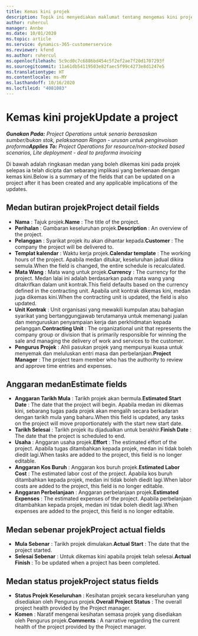 ```yaml
---
title: Kemas kini projek
description: Topik ini menyediakan maklumat tentang mengemas kini projek dalam Project Operations.
author: ruhercul
manager: Annbe
ms.date: 10/01/2020
ms.topic: article
ms.service: dynamics-365-customerservice
ms.reviewer: kfend
ms.author: ruhercul
ms.openlocfilehash: 5c9cd0c7c6886bd454c5f2ef2ae7f20d1707293f
ms.sourcegitcommit: 11a61db54119503e82faec5f99c4273e8d1247e5
ms.translationtype: HT
ms.contentlocale: ms-MY
ms.lasthandoff: 10/16/2020
ms.locfileid: "4081083"
---
```

# <a name="update-a-project"></a><span data-ttu-id="53c2f-103">Kemas kini projek</span><span class="sxs-lookup"><span data-stu-id="53c2f-103">Update a project</span></span>

<span data-ttu-id="53c2f-104">_**Gunakan Pada:** Project Operations untuk senario berasaskan sumber/bukan stok, pelaksanaan Ringan - urusan untuk penginvoisan proforma_</span><span class="sxs-lookup"><span data-stu-id="53c2f-104">_**Applies To:** Project Operations for resource/non-stocked based scenarios, Lite deployment - deal to proforma invoicing_</span></span>

<span data-ttu-id="53c2f-105">Di bawah adalah ringkasan medan yang boleh dikemas kini pada projek selepas ia telah dicipta dan sebarang implikasi yang berkenaan dengan kemas kini.</span><span class="sxs-lookup"><span data-stu-id="53c2f-105">Below is a summary of the fields that can be updated on a project after it has been created and any applicable implications of the updates.</span></span>

## <a name="project-detail-fields"></a><span data-ttu-id="53c2f-106">Medan butiran projek</span><span class="sxs-lookup"><span data-stu-id="53c2f-106">Project detail fields</span></span>

- <span data-ttu-id="53c2f-107">**Nama** : Tajuk projek.</span><span class="sxs-lookup"><span data-stu-id="53c2f-107">**Name** : The title of the project.</span></span>
- <span data-ttu-id="53c2f-108">**Perihalan** : Gambaran keseluruhan projek.</span><span class="sxs-lookup"><span data-stu-id="53c2f-108">**Description** : An overview of the project.</span></span>
- <span data-ttu-id="53c2f-109">**Pelanggan** : Syarikat projek itu akan dihantar kepada.</span><span class="sxs-lookup"><span data-stu-id="53c2f-109">**Customer** : The company the project will be delivered to.</span></span>
- <span data-ttu-id="53c2f-110">**Templat kalendar** : Waktu kerja projek.</span><span class="sxs-lookup"><span data-stu-id="53c2f-110">**Calendar template** : The working hours of the project.</span></span> <span data-ttu-id="53c2f-111">Apabila medan ditukar, keseluruhan jadual dikira semula.</span><span class="sxs-lookup"><span data-stu-id="53c2f-111">When the field is changed, the entire schedule is recalculated.</span></span>
- <span data-ttu-id="53c2f-112">**Mata Wang** : Mata wang untuk projek.</span><span class="sxs-lookup"><span data-stu-id="53c2f-112">**Currency** : The currency for the project.</span></span> <span data-ttu-id="53c2f-113">Medan lalai ini adalah berdasarkan pada mata wang yang ditakrifkan dalam unit kontrak.</span><span class="sxs-lookup"><span data-stu-id="53c2f-113">This field defaults based on the currency defined in the contracting unit.</span></span> <span data-ttu-id="53c2f-114">Apabila unit kontrak dikemas kini, medan juga dikemas kini.</span><span class="sxs-lookup"><span data-stu-id="53c2f-114">When the contracting unit is updated, the field is also updated.</span></span>
- <span data-ttu-id="53c2f-115">**Unit Kontrak** : Unit organisasi yang mewakili kumpulan atau bahagian syarikat yang bertanggungjawab terutamanya untuk memenangi jualan dan menguruskan penyampaian kerja dan perkhidmatan kepada pelanggan.</span><span class="sxs-lookup"><span data-stu-id="53c2f-115">**Contracting Unit** : The organizational unit that represents the company group or division that is primarily responsible for winning the sale and managing the delivery of work and services to the customer.</span></span> 
- <span data-ttu-id="53c2f-116">**Pengurus Projek** : Ahli pasukan projek yang mempunyai kuasa untuk menyemak dan meluluskan entri masa dan perbelanjaan.</span><span class="sxs-lookup"><span data-stu-id="53c2f-116">**Project Manager** : The project team member who has the authority to review and approve time entries and expenses.</span></span>

## <a name="estimate-fields"></a><span data-ttu-id="53c2f-117">Anggaran medan</span><span class="sxs-lookup"><span data-stu-id="53c2f-117">Estimate fields</span></span>

- <span data-ttu-id="53c2f-118">**Anggaran Tarikh Mula** : Tarikh projek akan bermula.</span><span class="sxs-lookup"><span data-stu-id="53c2f-118">**Estimated Start Date** : The date that the project will begin.</span></span> <span data-ttu-id="53c2f-119">Apabila medan ini dikemas kini, sebarang tugas pada projek akan mengalih secara berkadaran dengan tarikh mula yang baharu.</span><span class="sxs-lookup"><span data-stu-id="53c2f-119">When this field is updated, any tasks on the project will move proportionately with the start new start date.</span></span>
- <span data-ttu-id="53c2f-120">**Tarikh Selesai** : Tarikh projek itu dijadualkan untuk berakhir.</span><span class="sxs-lookup"><span data-stu-id="53c2f-120">**Finish Date** : The date that the project is scheduled to end.</span></span>
- <span data-ttu-id="53c2f-121">**Usaha** : Anggaran usaha projek.</span><span class="sxs-lookup"><span data-stu-id="53c2f-121">**Effort** : The estimated effort of the project.</span></span> <span data-ttu-id="53c2f-122">Apabila tugas ditambahkan kepada projek, medan ini tidak boleh diedit lagi.</span><span class="sxs-lookup"><span data-stu-id="53c2f-122">When tasks are added to the project, this field is no longer editable.</span></span>
- <span data-ttu-id="53c2f-123">**Anggaran Kos Buruh** : Anggaran kos buruh projek.</span><span class="sxs-lookup"><span data-stu-id="53c2f-123">**Estimated Labor Cost** : The estimated labor cost of the project.</span></span> <span data-ttu-id="53c2f-124">Apabila kos buruh ditambahkan kepada projek, medan ini tidak boleh diedit lagi.</span><span class="sxs-lookup"><span data-stu-id="53c2f-124">When labor costs are added to the project, this field is no longer editable.</span></span>
- <span data-ttu-id="53c2f-125">**Anggaran Perbelanjaan** : Anggaran perbelanjaan projek.</span><span class="sxs-lookup"><span data-stu-id="53c2f-125">**Estimated Expenses** : The estimated expenses of the project.</span></span> <span data-ttu-id="53c2f-126">Apabila perbelanjaan ditambahkan kepada projek, medan ini tidak boleh diedit lagi.</span><span class="sxs-lookup"><span data-stu-id="53c2f-126">When expenses are added to the project, this field is no longer editable.</span></span>

## <a name="project-actual-fields"></a><span data-ttu-id="53c2f-127">Medan sebenar projek</span><span class="sxs-lookup"><span data-stu-id="53c2f-127">Project actual fields</span></span>
- <span data-ttu-id="53c2f-128">**Mula Sebenar** : Tarikh projek dimulakan.</span><span class="sxs-lookup"><span data-stu-id="53c2f-128">**Actual Start** : The date that the project started.</span></span>
- <span data-ttu-id="53c2f-129">**Selesai Sebenar** : Untuk dikemas kini apabila projek telah selesai.</span><span class="sxs-lookup"><span data-stu-id="53c2f-129">**Actual Finish** : To be updated when a project has been completed.</span></span>

## <a name="project-status-fields"></a><span data-ttu-id="53c2f-130">Medan status projek</span><span class="sxs-lookup"><span data-stu-id="53c2f-130">Project status fields</span></span>

- <span data-ttu-id="53c2f-131">**Status Projek Keseluruhan** : Kesihatan projek secara keseluruhan yang disediakan oleh Pengurus projek.</span><span class="sxs-lookup"><span data-stu-id="53c2f-131">**Overall Project Status** : The overall project health provided by the Project manager.</span></span>
- <span data-ttu-id="53c2f-132">**Komen** : Naratif mengenai kesihatan semasa projek yang disediakan oleh Pengurus projek.</span><span class="sxs-lookup"><span data-stu-id="53c2f-132">**Comments** : A narrative regarding the current health of the project provided by the Project manager.</span></span>

